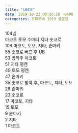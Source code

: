 ```yaml
---
title: "104넴"
date: 2019-10-22 08:26:28 -0400
categories: 프리코네 1019 클랜전
---
```



104넴  
마코토 토모 수마티 지타 숫코로	  
108	마코토, 토모, 지타, 숱마키  
55	숫코로 버프 후 UB    
53	방깍후 마코토  
51	지타 평캔  
49	토모 평캔  
47	숱마키  
35	숫코로 방깍 후, 마코토, 지타, 토모  
28	숱마키  
23	숫코로  
17	마코토, 지타  
15	토모  
9	숱마키  
2	지타  
1	마코토  
